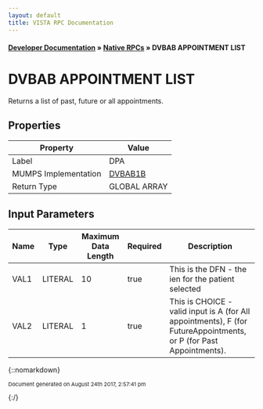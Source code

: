 ```yaml
---
layout: default
title: VISTA RPC Documentation
---
```


#### [Developer Documentation](../index) &#187; [Native RPCs](TableOfContents) &#187; DVBAB APPOINTMENT LIST<br/>
# DVBAB APPOINTMENT LIST

Returns a list of past, future or all appointments.

## Properties

Property | Value
--- | ---
Label | DPA
MUMPS Implementation | [DVBAB1B](http://code.osehra.org/dox/Routine_DVBAB1B_source.html)
Return Type | GLOBAL ARRAY


## Input Parameters

Name | Type | Maximum Data Length | Required | Description
--- | --- | --- | --- | ---
VAL1 | LITERAL | 10 | true | This is the DFN - the ien for the patient selected
VAL2 | LITERAL | 1 | true | This is CHOICE - valid input is A (for All appointments), F (for FutureAppointments, or P (for Past Appointments).



{::nomarkdown} <br/><p style="font-size: 11px">Document generated on August 24th 2017, 2:57:41 pm</p>{:/}